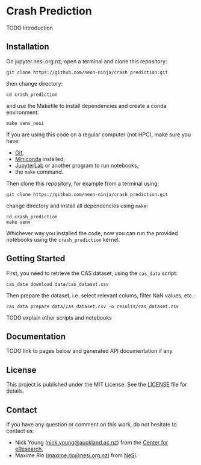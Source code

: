 # Crash Prediction

TODO Introduction


## Installation

On jupyter.nesi.org.nz, open a terminal and clone this repository:
```
git clone https://github.com/neon-ninja/crash_prediction.git
```
then change directory:
```
cd crash_prediction
```
and use the Makefile to install dependencies and create a conda environment:
```
make venv_nesi
```

If you are using this code on a regular computer (not HPC), make sure you have:
- [Git](https://git-scm.com/downloads),
- [Miniconda](https://docs.conda.io/en/latest/miniconda.html) installed,
- [JupyterLab](https://jupyter.org/install.html) or another program to run
  notebooks,
- the `make` command.

Then clone this repository, for example from a terminal using:
```
git clone https://github.com/neon-ninja/crash_prediction.git
```
change directory and install all dependencies using `make`:
```
cd crash_prediction
make venv
```

Whichever way you installed the code, now you can run the provided notebooks
using the `crash_prediction` kernel.


## Getting Started

First, you need to retrieve the CAS dataset, using the `cas_data` script:
```
cas_data download data/cas_dataset.csv
```

Then prepare the dataset, i.e. select relevant colums, filter NaN values, etc.:
```
cas_data prepare data/cas_dataset.csv -o results/cas_dataset.csv
```

TODO explain other scripts and notebooks


## Documentation

TODO link to pages below and generated API documentation if any


## License

This project is published under the MIT License. See the [LICENSE](LICENSE) file
for details.


## Contact

If you have any question or comment on this work, do not hesitate to contact us:

- Nick Young (nick.young@auckland.ac.nz) from the [Center for eResearch](https://www.eresearch.auckland.ac.nz/),
- Maxime Rio (maxime.rio@nesi.org.nz) from [NeSI](https://www.nesi.org.nz/).
